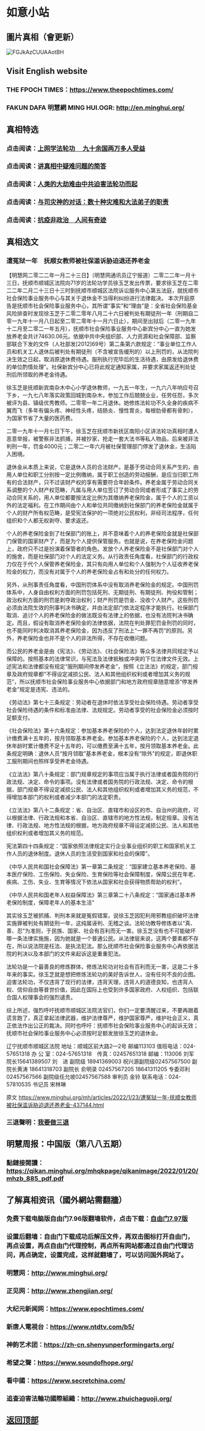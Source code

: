 # 如意小站

## 圖片真相（會更新）

![FGJkAzCUUAAotBH](https://user-images.githubusercontent.com/79625284/150672572-c7438ea5-140a-41d8-af36-69e25a059383.jpg)

## Visit English website

### THE FPOCH TIMES：https://www.theepochtimes.com/

### FAKUN DAFA 明慧網 MING HUI.OGR: http://en.minghui.org/

## 真相特选

### 点击阅读：[上网学法轮功 　九十余国两万多人受益](https://github.com/pinhe91/jcxw5/tree/main)

### 点击阅读：[讲真相中疑难问题的简答](https://github.com/pinhe91/jcxw3/tree/main)

### 点击阅读：[人类的大劫难由中共迫害法轮功而起](https://github.com/pinhe91/jcxw4/tree/main) 

### 点击阅读：[与司灾神的对话：数十种灾难和大法弟子的职责](https://github.com/pinhe91/jcxw1/tree/main) 

### 点击阅读：[抗疫非政治　人间有奇迹](https://github.com/pinhe91/jcxw2/tree/main) 

## 真相选文

### 遭冤狱一年　抚顺女教师被社保滥诉胁迫退还养老金

【明慧网二零二二年一月二十三日】（明慧网通讯员辽宁报道）二零二二年一月十三日，抚顺市顺城区法院向71岁的法轮功学员徐玉芝发出传票，要求徐玉芝在二零二二年二月二十三日十三时到抚顺市顺城区法院诉讼服务中心第五法庭，就抚顺市社会保险事业服务中心与其关于退休金不当得利纠纷进行法律裁决。
本次开庭原告是抚顺市社会保险事业服务中心，其所谓“事实”和“理由”是：全省社会保险基金风险排查时发现徐玉芝于二零二零年八月二十六日被判处有期徒刑一年（刑期自二零一九年十一月八日起至二零二零年十一月六日止），期间至出狱后（二零一九年十二月至二零二一年五月），抚顺市社会保险事业服务中心新宾分中心一直为她发放养老金共计74630.06元。依据中共中央组织部、人力资源和社会保障部、监察部联合下发的文件（人社部发[2012]69号）第二条第六款规定：“事业单位工作人员和机关工人退休后被判处有期徒刑（不含被宣告缓刑的）以上刑罚的，从法院判决生效之日起，取消原退休费待遇。服刑执行完毕后的生活待遇，由原发给退休费的单位酌情处理”。社保新宾分中心已将此规定通知家属，并要求家属返还判处徒刑后所领取的养老金待遇。

徐玉芝是抚顺新宾南杂木中心小学退休教师，一九五一年生，一九六八年响应号召下乡，一九七八年落实政策回城到南杂木，参加工作后兢兢业业，任劳任怨，多次被评为县、镇级优秀教师。二零零一年二月退休。她修炼法轮功不久全身的疾病不翼而飞（多年有偏头疼、神经性头疼，结肠炎、慢性胃炎，每根肋骨都有骨刺），为国家节省了大量的医药费。

二零一九年十一月七日下午，徐玉芝在抚顺市新抚区南阳小区讲法轮功真相时遭人恶意举报，被警察非法抓捕，并被抄家，抢走一套大法书等私人物品，后来被非法判刑一年，罚金4000元；二零二一年六月被社保管理部门停发了退休金，生活陷入困境。

退休金从本质上来说，它是退休人员的合法财产。是基于劳动合同关系产生的，由用人单位和职工分别按一定比例缴纳，属于职工创造的劳动报酬，是应当归职工所有的合法财产，只不过该财产权的享有需要符合年龄条件。养老金属于劳动合同关系调整的个人财产权范畴，凡属与用人单位签订了劳动合同或者形成了事实上的劳动合同关系的，用人单位都要按法定比例为其缴纳养老保险金，属于个人的工资以外的法定福利。在工作期间由个人和单位共同缴纳到社保部门的养老保险金就属于个人的财产所有权范畴，是受宪法保护的一项绝对公民权利，非经司法程序，任何组织和个人都无权剥夺、要求返还。

个人的养老保险金到了社保部门的账上，并不意味着个人的养老保险金就是社保部门保管的国家财产了，而是为个人提供保管服务。也就是说，在养老保险金问题上，政府只不过是扮演着保管者的角色。发放个人养老保险金不是社保部门对个人的施舍，而是社保部门对个人的法定义务。从行政责任角度看，社保部门的行政权力仅在于代个人保管养老保险金，其只有向用人单位和个人强制为个人征收养老保险金的权力，而没有对属于个人的养老保险金占有和处分的任何权力。

另外，从刑事责任角度看，中国刑罚体系中没有取消养老保险金的规定。中国刑罚体系中，人身自由权利方面的刑罚包括死刑、无期徒刑、有期徒刑、拘役和管制；政治权利方面的刑罚是剥夺政治权利；财产刑罚是罚金、没收个人财产。这些刑罚必须由法院生效的刑事判决书确定，并由法定部门依法定程序才能执行。社保部门取消、追讨个人的养老保险金的做法既没有法律上的依据，也没有法院判决书确定。而且，假设有取消养老保险金的法律依据，法院在判处罪犯罚金刑罚的同时，也不能同时判决取消其养老保险金，因为违反了刑法上“一罪不再罚”的原则。另外，养老保险金也并不是个人的非法所得，不存在收缴问题。

而公民的养老金是由《宪法》、《劳动法》、《社会保险法》等众多法律共同规定予以保障的。按照基本的法律常识，与宪法及法律抵触或冲突的下位法律文件无效。上述宪法和法律都没有规定“服刑期间停发养老金”，按照《立法法》的规定，部门规章及政府规章都“不得设定减损公民、法人和其他组织权利或者增加其义务的规范”，所以抚顺市社会保险事业服务中心依据部门和地方政府规章随意增添“停发养老金”规定是违宪、违法的。

《劳动法》第七十三条规定：劳动者在退休时依法享受社会保险待遇。劳动者享受社会保险待遇的条件和标准由法律、法规规定。劳动者享受的社会保险金必须按时足额支付。

《社会保险法》第十六条规定：参加基本养老保险的个人，达到法定退休年龄时累计缴费满十五年的，按月领取基本养老金。参加基本养老保险的个人，达到法定退休年龄时累计缴费不足十五年的，可以缴费至满十五年，按月领取基本养老金。此条规定明确：退休人员“按月领取”基本养老金，根本没有“除外”的规定，即退休职工服刑期间也照样享受养老金待遇。

《立法法》第八十条规定：部门规章规定的事项应当属于执行法律或者国务院的行政法规、决定、命令的事项。没有法律或者国务院的行政法规、决定、命令的根据，部门规章不得设定减损公民、法人和其他组织权利或者增加其义务的规范，不得增加本部门的权利或者减少本部门的法定职责。

《立法法》第八十二条规定：省、自治区、直辖市和设区的市、自治州的政府，可以根据法律、行政法规和本省、自治区、直辖市的地方性法规，制定规章。没有法律、行政法规、地方性法规的根据，地方政府规章不得设定减损公民、法人和其他组织权利或者增加其义务的规范。

宪法第四十四条规定：“国家依照法律规定实行企业事业组织的职工和国家机关工作人员的退休制度。退休人员的生活受到国家和社会的保障”。

《中华人民共和国社会保障法》第一章第二条规定：“国家建立基本养老保险、基本医疗保险、工伤保险、失业保险、生育保险等社会保障制度，保障公民在年老、疾病、工伤、失业、生育等情况下依法从国家和社会获得物质帮助的权利”。

《中华人民共和国老年人权益保障法》第三章第二十八条规定：“国家通过基本养老保险制度，保障老年人的基本生活”

其实徐玉芝被抓捕、判刑本来就是冤假错案，说徐玉芝因犯利用邪教组织破坏法律实施罪被判处有期徒刑一年，这纯属诬判、无稽之谈。法轮功教导修炼者以“真、善、忍”为准则，于民族、国家、社会有百利而无一害。徐玉芝没有也不可能破坏哪一条法律实施施，因为她就是一个普通公民。从法律层来说，这两个要素都不存在，所以说法院是枉法、是执法犯法。那么抚顺市社会保险事业服务中心再依据法院的判决以及本部门的文件来起诉这是重重犯法。

法轮功是一个最善良的修炼群体，修炼法轮功对社会有百利而无一害，这是二十多年来的事实。徐玉芝就是想把修炼法轮功的美好告诉世人，没有任何不良的企图。迫害法轮功，不仅违背了现行的法律，违背天理，违背人的道德良知，也违背人权、信仰自由等普世价值，因此在国际上也受到许多国家政府、人权组织、包括联合国人权理事会的强烈谴责。

综上所述，强烈呼吁抚顺市顺城区法院法官们，你们一定要清醒过来，不要再跟着谎言跑了，真正拿起法律武器，维护法律尊严，维护国家尊严，维护社会正义，真正依法作出公正的裁决。同时也呼吁：抚顺市社会保险事业服务中心的起诉无效；抚顺市社会保险事业服务中心必须按时足额发放徐玉芝的退休金。

辽宁抚顺市顺城区法院
地址：顺城区前大路2—2号 邮编113103
值班电话：024-57651318
办 公 室：024-57651318　传真：02457651318 邮编：113006
刘军院长15641389507
刘　进 副院级 18941369003
祝兴源副院级02457567500
副院长黄涛 18641318703
副院长 俞明录 02457567205 18641311205
专委邓利02457567566
副院级任允坡02457567588
审判员 金铃 联系电话：024-57810535
书记员 宋林琳

原文 https://www.minghui.org/mh/articles/2022/1/23/遭冤狱一年-抚顺女教师被社保滥诉胁迫退还养老金-437144.html

### 三退聲明：[我要做三退](https://tuidang.epochtimes.com/)

## 明慧周报：中国版（第八八五期）

### 點鏈接閱讀：https://qikan.minghui.org/mhqkpage/qikanimage/2022/01/20/mhzb_885_pdf.pdf

## 了解真相资讯（國外網站需翻牆）

### 免费下载电脑版自由门7.96版翻墙软件，点击下载：[自由门7.97版](https://github.com/pinhe91/tuiguang/files/6839679/fg797r.zip)

### 设置后翻墙：自由门下载成功后解压文件，再双击图标打开自由门，再点设置，再点自由门代理控制，再点所有网站都通过自由门代理访问，再点确定，设置完成，这样就翻墙了，可以访问国外网站了。

### 明慧网：http://www.minghui.org/

### 正见网：http://www.zhengjian.org/

### 大纪元新闻网：https://www.epochtimes.com/

### 新唐人電視台：https://www.ntdtv.com/b5/

### 神韵艺术团：https://zh-cn.shenyunperformingarts.org/

### 希望之聲：https://www.soundofhope.org/

### 看中國：https://www.secretchina.com/

### 追查迫害法輪功國際組織：http://www.zhuichaguoji.org/

## [返回顶部](https://git.io/Js3EY)
